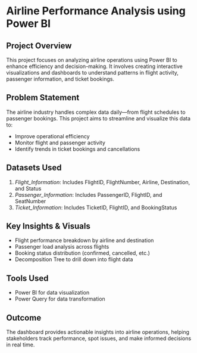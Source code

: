 # Airline Performance Analysis using Power BI

## Project Overview
This project focuses on analyzing airline operations using Power BI to enhance efficiency and decision-making. It involves creating interactive visualizations and dashboards to understand patterns in flight activity, passenger information, and ticket bookings.

## Problem Statement
The airline industry handles complex data daily—from flight schedules to passenger bookings. This project aims to streamline and visualize this data to:
- Improve operational efficiency
- Monitor flight and passenger activity
- Identify trends in ticket bookings and cancellations

## Datasets Used
1. *Flight_Information*: Includes FlightID, FlightNumber, Airline, Destination, and Status  
2. *Passenger_Information*: Includes PassengerID, FlightID, and SeatNumber  
3. *Ticket_Information*: Includes TicketID, FlightID, and BookingStatus  

## Key Insights & Visuals
- Flight performance breakdown by airline and destination  
- Passenger load analysis across flights  
- Booking status distribution (confirmed, cancelled, etc.)  
- Decomposition Tree to drill down into flight data  

## Tools Used
- Power BI for data visualization  
- Power Query for data transformation  

## Outcome
The dashboard provides actionable insights into airline operations, helping stakeholders track performance, spot issues, and make informed decisions in real time.
